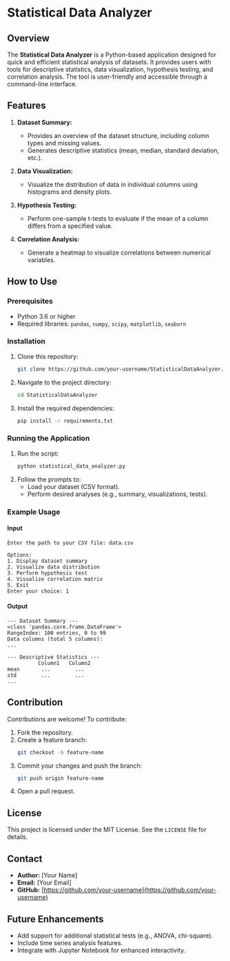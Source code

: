 # Statistical Data Analyzer

## Overview
The **Statistical Data Analyzer** is a Python-based application designed for quick and efficient statistical analysis of datasets. It provides users with tools for descriptive statistics, data visualization, hypothesis testing, and correlation analysis. The tool is user-friendly and accessible through a command-line interface.

## Features
1. **Dataset Summary:**
   - Provides an overview of the dataset structure, including column types and missing values.
   - Generates descriptive statistics (mean, median, standard deviation, etc.).

2. **Data Visualization:**
   - Visualize the distribution of data in individual columns using histograms and density plots.

3. **Hypothesis Testing:**
   - Perform one-sample t-tests to evaluate if the mean of a column differs from a specified value.

4. **Correlation Analysis:**
   - Generate a heatmap to visualize correlations between numerical variables.

## How to Use
### Prerequisites
- Python 3.6 or higher
- Required libraries: `pandas`, `numpy`, `scipy`, `matplotlib`, `seaborn`

### Installation
1. Clone this repository:
   ```bash
   git clone https://github.com/your-username/StatisticalDataAnalyzer.git
   ```
2. Navigate to the project directory:
   ```bash
   cd StatisticalDataAnalyzer
   ```
3. Install the required dependencies:
   ```bash
   pip install -r requirements.txt
   ```

### Running the Application
1. Run the script:
   ```bash
   python statistical_data_analyzer.py
   ```
2. Follow the prompts to:
   - Load your dataset (CSV format).
   - Perform desired analyses (e.g., summary, visualizations, tests).

### Example Usage
#### Input
```text
Enter the path to your CSV file: data.csv

Options:
1. Display dataset summary
2. Visualize data distribution
3. Perform hypothesis test
4. Visualize correlation matrix
5. Exit
Enter your choice: 1
```
#### Output
```text
--- Dataset Summary ---
<class 'pandas.core.frame.DataFrame'>
RangeIndex: 100 entries, 0 to 99
Data columns (total 5 columns):
...

--- Descriptive Statistics ---
          Column1   Column2
mean       ...        ...
std        ...        ...
...
```

## Contribution
Contributions are welcome! To contribute:
1. Fork the repository.
2. Create a feature branch:
   ```bash
   git checkout -b feature-name
   ```
3. Commit your changes and push the branch:
   ```bash
   git push origin feature-name
   ```
4. Open a pull request.

## License
This project is licensed under the MIT License. See the `LICENSE` file for details.

## Contact
- **Author:** [Your Name]
- **Email:** [Your Email]
- **GitHub:** [https://github.com/your-username](https://github.com/your-username)

## Future Enhancements
- Add support for additional statistical tests (e.g., ANOVA, chi-square).
- Include time series analysis features.
- Integrate with Jupyter Notebook for enhanced interactivity.

